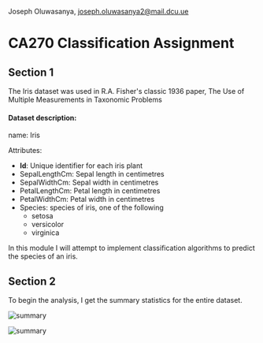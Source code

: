 Joseph Oluwasanya, joseph.oluwasanya2@mail.dcu.ue



# CA270 Classification Assignment

## Section 1
The Iris dataset was used in R.A. Fisher's classic 1936 paper, The Use of Multiple Measurements in Taxonomic Problems

#### Dataset description:

name: Iris

Attributes:
- **Id**: Unique identifier for each iris plant
- SepalLengthCm: Sepal length in centimetres
- SepalWidthCm: Sepal width in centimetres
- PetalLengthCm: Petal length in centimetres
- PetalWidthCm: Petal width in centimetres
- Species: species of iris, one of the following
  - setosa
  - versicolor
  - virginica

In this module I will attempt to implement classification algorithms to  predict the species of an iris.


<div class="page-break"></div>

## Section 2

To begin the analysis, I get the summary statistics for the entire dataset.

![summary](summary_stats.PNG)



![summary](scenario2.webp)